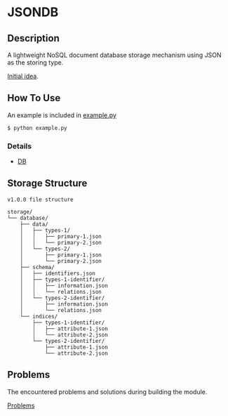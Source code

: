 # JSONDB

## Description

A lightweight NoSQL document database storage mechanism using JSON as the storing type. 

[Initial idea](docs/initial_idea.md).

## How To Use

An example is included in [example.py](example.py)

```bash
$ python example.py
```

### Details

 - [DB](docs/db.md)

## Storage Structure

```
v1.0.0 file structure

storage/
└── database/
    ├── data/
    │   ├── types-1/
    │   │   ├── primary-1.json
    │   │   └── primary-2.json
    │   └── types-2/
    │       ├── primary-1.json
    │       └── primary-2.json
    ├── schema/
    │   ├── identifiers.json
    │   ├── types-1-identifier/
    │   │   ├── information.json
    │   │   └── relations.json
    │   └── types-2-identifier/
    │       ├── information.json
    │       └── relations.json
    └── indices/
        ├── types-1-identifier/
        │   ├── attribute-1.json
        │   └── attribute-2.json
        └── types-2-identifier/
            ├── attribute-1.json
            └── attribute-2.json
```

## Problems

The encountered problems and solutions during building the module.

[Problems](docs/problems.md)
